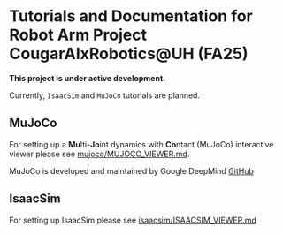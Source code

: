 # Tutorials and Documentation for Robot Arm Project CougarAIxRobotics@UH (FA25)

**This project is under active development.**

Currently, `IsaacSim` and `MuJoCo` tutorials are planned.

## MuJoCo
For setting up a **Mu**lti-**Jo**int dynamics with **Co**ntact (MuJoCo) interactive viewer please see [mujoco/MUJOCO_VIEWER.md](mujoco/MUJOCO_VIEWER.md).

MuJoCo is developed and maintained by Google DeepMind [GitHub](https://github.com/google-deepmind/mujoco)

## IsaacSim
For setting up IsaacSim please see [isaacsim/ISAACSIM_VIEWER.md](isaacsim/ISAACSIM_VIEWER.md)